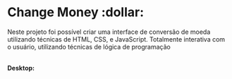 <h1>Change Money :dollar:</h1> 

<p>Neste projeto foi possível criar uma interface de conversão de moeda utilizando técnicas de HTML, CSS, e JavaScript. Totalmente interativa com o usuário, utilizando técnicas de lógica de programação</p>
<br>
<strong>Desktop:</strong>
<br>
<br>
<img src="" />
